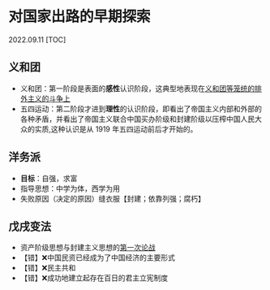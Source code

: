 # 对国家出路的早期探索
2022.09.11
[TOC]

## 义和团

* 义和团：第一阶段是表面的**感性**认识阶段，这典型地表现在<u>义和团等笼统的排外主义的斗争上</u>
* 五四运动：第二阶段才进到**理性**的认识阶段，即看出了帝国主义内部和外部的各种矛盾，并看出了帝国主义联合中国买办阶级和封建阶级以压榨中国人民大众的实质,这种认识是从 1919 年五四运动前后才开始的。

## 洋务派

* **目标**：自强，求富
* 指导思想：中学为体，西学为用
* 失败原因（决定的原因）缝衣服【封建；依靠列强；腐朽】

## 戊戌变法

* 资产阶级思想与封建主义思想的<u>第一次论战</u>
* 【错】❌中国民资已经成为了中国经济的主要形式
* 【错】❌民主共和
* 【错】❌成功地建立起存在百日的君主立宪制度
